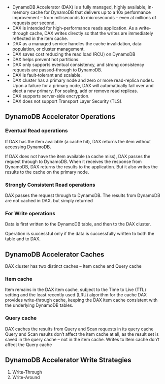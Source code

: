 - DynamoDB Accelerator (DAX) is a fully managed, highly available, in-memory cache for DynamoDB that delivers up to a 10x performance improvement – from milliseconds to microseconds – even at millions of requests per second.
- DAX is intended for high-performance reads application. As a write-through cache, DAX writes directly so that the writes are immediately reflected in the item cache.
- DAX as a managed service handles the cache invalidation, data population, or cluster management.
- DAX saves cost reducing the read load (RCU) on DynamoDB
- DAX helps prevent hot partitions
- DAX only supports eventual consistency, and strong consistency requests are passed-through to DynamoDB.
- DAX is fault-tolerant and scalable.
- DAX cluster has a primary node and zero or more read-replica nodes. Upon a failure for a primary node, DAX will automatically fail over and elect a new primary. For scaling, add or remove read replicas.
- DAX supports server-side encryption.
- DAX does not support Transport Layer Security (TLS).

## DynamoDB Accelerator Operations

### Eventual Read operations

If DAX has the item available (a cache hit), DAX returns the item without accessing DynamoDB.

If DAX does not have the item available (a cache miss), DAX passes the request through to DynamoDB. When it receives the response from DynamoDB, DAX returns the results to the application. But it also writes the results to the cache on the primary node.

### Strongly Consistent Read operations

DAX passes the request through to DynamoDB. The results from DynamoDB are not cached in DAX. but simply returned

### For Write operations

Data is first written to the DynamoDB table, and then to the DAX cluster.

Operation is successful only if the data is successfully written to both the table and to DAX.

## DynamoDB Accelerator Caches

DAX cluster has two distinct caches – Item cache and Query cache

### Item cache
Item remains in the DAX item cache, subject to the Time to Live (TTL) setting and the least recently used (LRU) algorithm for the cache
DAX provides write-through cache, keeping the DAX item cache consistent with the underlying DynamoDB tables.

### Query cache
DAX caches the results from Query and Scan requests in its query cache
Query and Scan results don’t affect the item cache at all, as the result set is saved in the query cache – not in the item cache.
Writes to Item cache don’t affect the Query cache

## DynamoDB Accelerator Write Strategies

1. Write-Through
2. Write-Around


